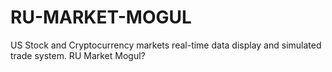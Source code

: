 # RU-MARKET-MOGUL
US Stock and Cryptocurrency markets real-time data display and simulated trade system. RU Market Mogul?
